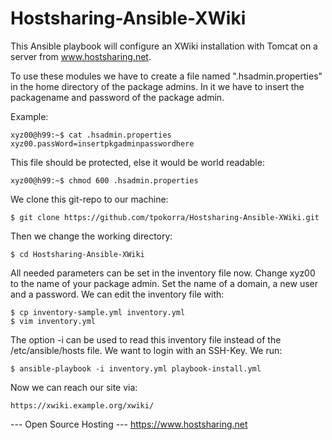 Hostsharing-Ansible-XWiki
=========================
This Ansible playbook will configure an XWiki installation with Tomcat on a server from www.hostsharing.net.

To use these modules we have to create a file named ".hsadmin.properties" in the home directory of the package admins. In it we have to insert the packagename and password of the package admin. 

Example:

    xyz00@h99:~$ cat .hsadmin.properties 
    xyz00.passWord=insertpkgadminpasswordhere

This file should be protected, else it would be world readable:

    xyz00@h99:~$ chmod 600 .hsadmin.properties

We clone this git-repo to our machine:

    $ git clone https://github.com/tpokorra/Hostsharing-Ansible-XWiki.git

Then we change the working directory:

    $ cd Hostsharing-Ansible-XWiki

All needed parameters can be set in the inventory file now. Change xyz00 to the name of your package admin. Set the name of a domain, a new user and a password. We can edit the inventory file with:

    $ cp inventory-sample.yml inventory.yml
    $ vim inventory.yml
    
The option -i can be used to read this inventory file instead of the /etc/ansible/hosts file. We want to login with an SSH-Key. We run:

    $ ansible-playbook -i inventory.yml playbook-install.yml

Now we can reach our site via:

    https://xwiki.example.org/xwiki/

--- Open Source Hosting ---
 https://www.hostsharing.net
